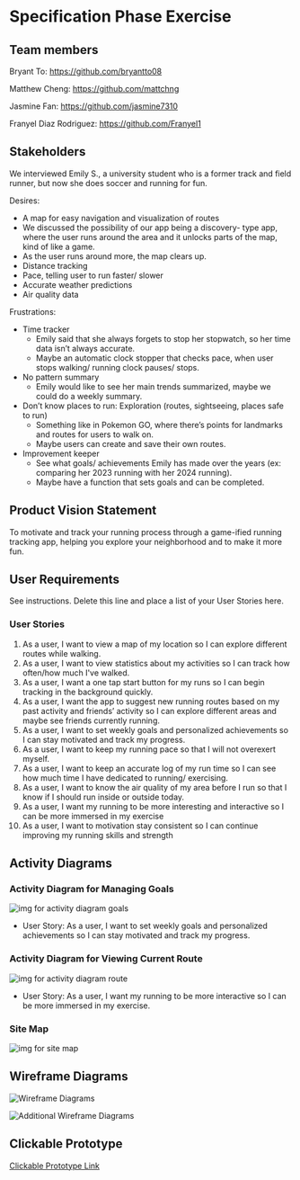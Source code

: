 # Specification Phase Exercise

## Team members

Bryant To: https://github.com/bryantto08

Matthew Cheng: https://github.com/mattchng

Jasmine Fan: https://github.com/jasmine7310

Franyel Diaz Rodriguez: https://github.com/Franyel1

## Stakeholders
We interviewed Emily S., a university student who is a former track and field runner, but now she does soccer and running for fun.

Desires:
- A map for easy navigation and visualization of routes
-   We discussed the possibility of our app being a discovery- type app, where the user runs around the area and it unlocks parts of the map, kind of like a game.
-   As the user runs around more, the map clears up.
- Distance tracking
- Pace, telling user to run faster/ slower
- Accurate weather predictions
- Air quality data

Frustrations:
- Time tracker
    - Emily said that she always forgets to stop her stopwatch, so her time data isn’t always accurate.
    - Maybe an automatic clock stopper that checks pace, when user stops walking/ running clock pauses/ stops.
- No pattern summary
    - Emily would like to see her main trends summarized, maybe we could do a weekly summary.
- Don’t know places to run: Exploration (routes, sightseeing, places safe to run) 
    - Something like in Pokemon GO, where there’s points for landmarks and routes for users to walk on.
    - Maybe users can create and save their own routes.
- Improvement keeper
    - See what goals/ achievements Emily has made over the years (ex: comparing her 2023 running with her 2024 running).
    - Maybe have a function that sets goals and can be completed.


## Product Vision Statement

To motivate and track your running process through a game-ified running tracking app, helping you explore your neighborhood and to make it more fun.

## User Requirements

See instructions. Delete this line and place a list of your User Stories here.

### User Stories
1. As a user, I want to view a map of my location so I can explore different routes while walking.
2. As a user, I want to view statistics about my activities so I can track how often/how much I've walked.
3. As a user, I want a one tap start button for my runs so I can begin tracking in the background quickly.
4. As a user, I want the app to suggest new running routes based on my past activity and friends’ activity so I can explore different areas and maybe see friends currently running.
5. As a user, I want to set weekly goals and personalized achievements so I can stay motivated and track my progress.
6. As a user, I want to keep my running pace so that I will not overexert myself.
7. As a user, I want to keep an accurate log of my run time so I can see how much time I have dedicated to running/ exercising.
8. As a user, I want to know the air quality of my area before I run so that I know if I should run inside or outside today.
9. As a user, I want my running to be more interesting and interactive so I can be more immersed in my exercise
10. As a user, I want to motivation stay consistent so I can continue improving my running skills and strength

## Activity Diagrams

### Activity Diagram for Managing Goals
![img for activity diagram goals](/img/activity_goals.png)
* User Story: As a user, I want to set weekly goals and personalized achievements so I can stay motivated and track my progress.

### Activity Diagram for Viewing Current Route
![img for activity diagram route](/img/activity_route.png)
* User Story: As a user, I want my running to be more interactive so I can be more immersed in my exercise.

### Site Map
![img for site map](/img/site_map.png)

## Wireframe Diagrams

![Wireframe Diagrams](/img/wireframes_1.png)

![Additional Wireframe Diagrams](/img/wireframes_2.png)

## Clickable Prototype

[Clickable Prototype Link](https://www.figma.com/proto/DHFxXXBRxxUXYprkxZIaco/stars-and-lasers?node-id=15-2&p=f&t=J4HVZCIz9WIId45D-1&scaling=scale-down&content-scaling=fixed&page-id=0%3A1)
